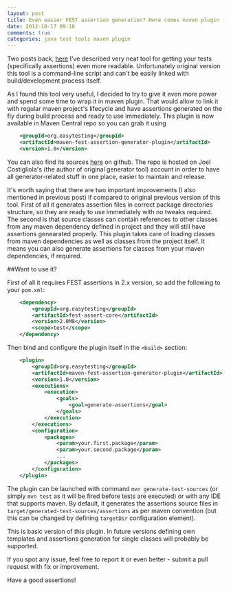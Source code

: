 ```yaml
---
layout: post
title: Even easier FEST assertion generation? Here comes maven plugin for that
date: 2012-10-17 09:18
comments: true
categories: java test tools maven plugin
---
```


Two posts back, [here](http://localhost:4000/blog/2012/10/07/generate-custom-fest-assertion-classes-with-one-shot/) I've described very neat tool for getting your tests (specifically assertions) even more readable. Unfortunately original version this tool is a command-line script and can't be easily linked with build/development process itself.

As I found this tool very useful, I decided to try to give it even more power and spend some time to wrap it in maven plugin. That would allow to link it with regular maven project's lifecycle and have assertions generated on the fly during build process and ready to use immediately. This plugin is now available in Maven Central repo so you can grab it using

``` xml
    <groupId>org.easytesting</groupId>
    <artifactId>maven-fest-assertion-generator-plugin</artifactId>
    <version>1.0</version>
```

You can also find its sources [here](https://github.com/joel-costigliola/maven-fest-assertion-generator-plugin) on github. The repo is hosted on Joel Costigliola's (the author of original generator tool) account in order to have all generator-related stuff in one place, easier to maintain and release.

It's worth saying that there are two important improvements (I also mentioned in previous post) if compared to original previous version of this tool. First of all it generates assertion files in correct package directories structure, so they are ready to use immediately with no tweaks required. The second is that source classes can contain references to other classes from any maven dependency defined in project and they will still have assertions genearated properly. This plugin takes care of loading classes from maven dependencies as well as classes from the project itself. It means you can also generate assertions for classes from your maven dependencies, if required.

##Want to use it?

First of all it requires FEST assertions in 2.x version, so add the following to your `pom.xml`:

``` xml
    <dependency>
        <groupId>org.easytesting</groupId>
        <artifactId>fest-assert-core</artifactId>
        <version>2.0M8</version>
        <scope>test</scope>
    </dependency>
```

Then bind and configure the plugin itself in the `<build>` section:

``` xml
    <plugin>
        <groupId>org.easytesting</groupId>
        <artifactId>maven-fest-assertion-generator-plugin</artifactId>
        <version>1.0</version>
        <executions>
            <execution>
                <goals>
                    <goal>generate-assertions</goal>
                </goals>
            </execution>
        </executions>
        <configuration>
            <packages>
                <param>your.first.package</param>
                <param>your.second.package</param>
                ...
            </packages>
        </configuration>
    </plugin>
```

The plugin can be launched with command `mvn generate-test-sources` (or simply `mvn test` as it will be fired before tests are executed) or with any IDE that supports maven. By default, it generates the assertions source files in `target/generated-test-sources/assertions` as per maven convention (but this can be changed by defining `targetDir` configuration element).

This is basic version of this plugin. In future versions defining own templates and assertions generation for single classes will probably be supported.

If you spot any issue, feel free to report it or even better - submit a pull request with fix or improvement.

Have a good assertions!